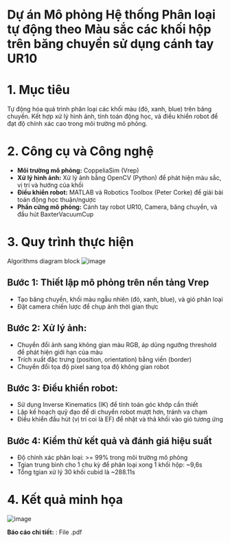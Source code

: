 # Dự án Mô phỏng Hệ thống Phân loại tự động theo Màu sắc các khối hộp trên băng chuyền sử dụng cánh tay UR10
# 1. Mục tiêu
Tự động hóa quá trình phân loại các khối màu (đỏ, xanh, blue) trên băng chuyền.
Kết hợp xử lý hình ảnh, tính toán động học, và điều khiển robot để đạt độ chính xác cao trong môi trường mô phỏng.

# 2. Công cụ và Công nghệ
- **Môi trường mô phỏng:** CoppeliaSim (Vrep)
- **Xử lý hình ảnh:** Xử lý ảnh bằng OpenCV (Python) để phát hiện màu sắc, vị trí và hướng của khối
- **Điều khiển robot:** MATLAB và Robotics Toolbox (Peter Corke) để giải bài toán động học thuận/ngược
- **Phần cứng mô phỏng:** Cánh tay robot UR10, Camera, băng chuyền, và đầu hút BaxterVacuumCup

# 3. Quy trình thực hiện
Algorithms diagram block
![image](https://github.com/user-attachments/assets/b9e5c244-1240-4ef1-834a-0ce0c9d2ec8e)

## Bước 1: Thiết lập mô phỏng trên nền tảng Vrep
- Tạo băng chuyền, khối màu ngẫu nhiên (đỏ, xanh, blue), và giỏ phân loại
- Đặt camera chiến lược để chụp ảnh thời gian thực

## Bước 2: Xử lý ảnh:
- Chuyển đổi ảnh sang không gian màu RGB, áp dũng ngưỡng threshold để phát hiện giới hạn của màu 
- Trích xuất đặc trưng (position, orientation) bằng viền (border)
- Chuyển đổi tọa độ pixel sang tọa độ không gian robot

## Bước 3: Điều khiển robot:
- Sử dụng Inverse Kinematics (IK) để tính toán góc khớp cần thiết 
- Lập kế hoạch quỹ đạo để di chuyển robot mượt hơn, tránh va chạm
- Điều khiển đầu hút (vị trí coi là EF) để nhặt và thả khối vào giỏ tương ứng

## Bước 4: Kiểm thử kết quả và đánh giá hiệu suất
- Độ chính xác phân loại: >= 99% trong môi trường mô phỏng
- Tgian trung bình cho 1 chu kỳ để phân loại xong 1 khối hộp: ~9,6s
- Tổng tgian xử lý 30 khối cubid là ~288.11s

# 4. Kết quả minh họa

![image](https://github.com/user-attachments/assets/db7ca2c0-519d-483d-bfab-d409e9f3bad7)

**Báo cáo chi tiết:** : File .pdf

